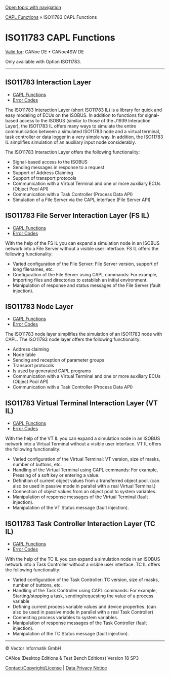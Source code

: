 [Open topic with navigation](../../../../CANoeDEFamily.htm#Topics/CAPLFunctions/ISO11783/CAPLfunctionsISO11783Overview.md)

[CAPL Functions](../CAPLfunctions.md) » ISO11783 CAPL Functions

# ISO11783 CAPL Functions

[Valid for](../../Shared/FeatureAvailability.md):  CANoe DE • CANoe4SW DE

Only available with Option ISO11783.

---

## ISO11783 Interaction Layer

- [CAPL Functions](ISOInteractionLayer/CAPLfunctionsISOILOverview.md)
- [Error Codes](../CAPLfunctionsISOj1939ErrorCodes.md)

The ISO11783 Interaction Layer (short ISO11783 IL) is a library for quick and easy modeling of ECUs on the ISOBUS. In addition to functions for signal-based access to the ISOBUS (similar to those of the J1939 Interaction Layer), the ISO11783 IL offers many ways to simulate the entire communication between a simulated ISO11783 node and a virtual terminal, task controller or data logger in a very simple way. In addition, the ISO11783 IL simplifies simulation of an auxiliary input node considerably.

The ISO11783 Interaction Layer offers the following functionality:

- Signal-based access to the ISOBUS
- Sending messages in response to a request
- Support of Address Claiming
- Support of transport protocols
- Communication with a Virtual Terminal and one or more auxiliary ECUs (Object Pool API)
- Communication with a Task Controller (Process Data API)
- Simulation of a File Server via the CAPL interface (File Server API)

## ISO11783 File Server Interaction Layer (FS IL)

- [CAPL Functions](ISOInteractionLayerFS/CAPLfunctionsISOILFSOverview.md)
- [Error Codes](../CAPLfunctionsISOj1939ErrorCodes.md)

With the help of the FS IL you can expand a simulation node in an ISOBUS network into a File Server without a visible user interface. FS IL offers the following functionality:

- Varied configuration of the File Server: File Server version, support of long filenames, etc.
- Configuration of the File Server using CAPL commands: For example, Importing files and directories to establish an initial environment.
- Manipulation of response and status messages of the File Server (fault injection).

## ISO11783 Node Layer

- [CAPL Functions](ISONodeLayer/CAPLfunctionsISONLOverview.md)
- [Error Codes](ISONodeLayer/CAPLfunctionsISONLErrorCodes.md)

The ISO11783 node layer simplifies the simulation of an ISO11783 node with CAPL. The ISO11783 node layer offers the following functionality:

- Address claiming
- Node table
- Sending and reception of parameter groups
- Transport protocols
- Is used by generated CAPL programs
- Communication with a Virtual Terminal and one or more auxiliary ECUs (Object Pool API)
- Communication with a Task Controller (Process Data API)

## ISO11783 Virtual Terminal Interaction Layer (VT IL)

- [CAPL Functions](ISOInteractionLayerVT/CAPLfunctionsISOILVTOverview.md)
- [Error Codes](../CAPLfunctionsISOj1939ErrorCodes.md)

With the help of the VT IL you can expand a simulation node in an ISOBUS network into a Virtual Terminal without a visible user interface. VT IL offers the following functionality:

- Varied configuration of the Virtual Terminal: VT version, size of masks, number of buttons, etc.
- Handling of the Virtual Terminal using CAPL commands: For example, Pressing of a soft key or entering a value.
- Definition of current object values from a transferred object pool. (can also be used in passive mode in parallel with a real Virtual Terminal.)
- Connection of object values from an object pool to system variables.
- Manipulation of response messages of the Virtual Terminal (fault injection).
- Manipulation of the VT Status message (fault injection).

## ISO11783 Task Controller Interaction Layer (TC IL)

- [CAPL Functions](ISOInteractionLayerTC/CAPLfunctionsISOILTCOverview.md)
- [Error Codes](../CAPLfunctionsISOj1939ErrorCodes.md)

With the help of the TC IL you can expand a simulation node in an ISOBUS network into a Task Controller without a visible user interface. TC IL offers the following functionality:

- Varied configuration of the Task Controller: TC version, size of masks, number of buttons, etc.
- Handling of the Task Controller using CAPL commands: For example, Starting/stopping a task, sending/requesting the value of a process variable
- Defining current process variable values and device properties. (can also be used in passive mode in parallel with a real Task Controller)
- Connecting process variables to system variables.
- Manipulation of response messages of the Task Controller (fault injection).
- Manipulation of the TC Status message (fault injection).

---

© Vector Informatik GmbH

CANoe (Desktop Editions & Test Bench Editions) Version 18 SP3

[Contact/Copyright/License](../../Shared/ContactCopyrightLicense.md) | [Data Privacy Notice](https://www.vector.com/int/en/company/get-info/privacy-policy/)